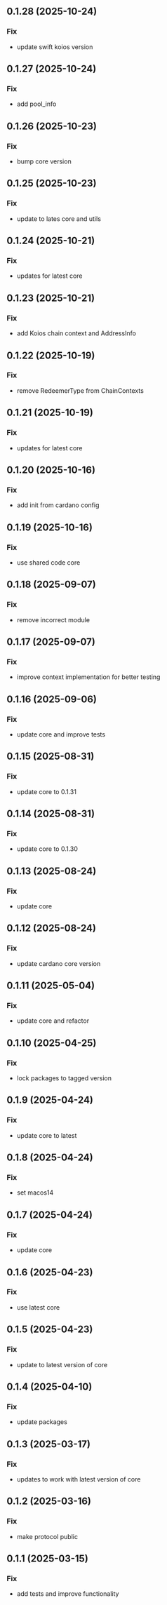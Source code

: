 ## 0.1.28 (2025-10-24)

### Fix

- update swift koios version

## 0.1.27 (2025-10-24)

### Fix

- add pool_info

## 0.1.26 (2025-10-23)

### Fix

- bump core version

## 0.1.25 (2025-10-23)

### Fix

- update to lates core and utils

## 0.1.24 (2025-10-21)

### Fix

- updates for latest core

## 0.1.23 (2025-10-21)

### Fix

- add Koios chain context and AddressInfo

## 0.1.22 (2025-10-19)

### Fix

- remove RedeemerType from ChainContexts

## 0.1.21 (2025-10-19)

### Fix

- updates for latest core

## 0.1.20 (2025-10-16)

### Fix

- add init from cardano config

## 0.1.19 (2025-10-16)

### Fix

- use shared code core

## 0.1.18 (2025-09-07)

### Fix

- remove incorrect module

## 0.1.17 (2025-09-07)

### Fix

- improve context implementation for better testing

## 0.1.16 (2025-09-06)

### Fix

- update core and improve tests

## 0.1.15 (2025-08-31)

### Fix

- update core to 0.1.31

## 0.1.14 (2025-08-31)

### Fix

- update core to 0.1.30

## 0.1.13 (2025-08-24)

### Fix

- update core

## 0.1.12 (2025-08-24)

### Fix

- update cardano core version

## 0.1.11 (2025-05-04)

### Fix

- update core and refactor

## 0.1.10 (2025-04-25)

### Fix

- lock packages to tagged version

## 0.1.9 (2025-04-24)

### Fix

- update core to latest

## 0.1.8 (2025-04-24)

### Fix

- set macos14

## 0.1.7 (2025-04-24)

### Fix

- update core

## 0.1.6 (2025-04-23)

### Fix

- use latest core

## 0.1.5 (2025-04-23)

### Fix

- update to latest version of core

## 0.1.4 (2025-04-10)

### Fix

- update packages

## 0.1.3 (2025-03-17)

### Fix

- updates to work with latest version of core

## 0.1.2 (2025-03-16)

### Fix

- make protocol public

## 0.1.1 (2025-03-15)

### Fix

- add tests and improve functionality
